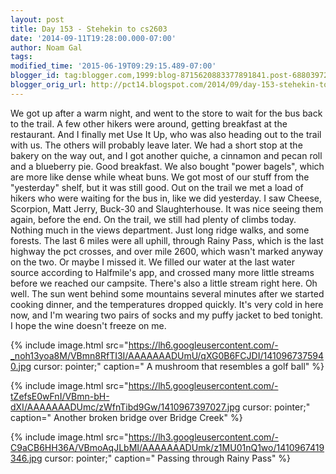 ```yaml
---
layout: post
title: Day 153 - Stehekin to cs2603
date: '2014-09-11T19:28:00.000-07:00'
author: Noam Gal
tags:
modified_time: '2015-06-19T09:29:15.489-07:00'
blogger_id: tag:blogger.com,1999:blog-8715620883377891841.post-688039723462818694
blogger_orig_url: http://pct14.blogspot.com/2014/09/day-153-stehekin-to-cs2603.html
---
```


 We got up after a warm night, and went to the store to wait for the bus back to the trail. A few other hikers were
 around, getting breakfast at the restaurant. And I finally met Use It Up, who was also heading out to the trail with
 us. The others will probably leave later.
 We had a short stop at the bakery on the way out, and I got another
 quiche, a cinnamon and pecan roll and a blueberry pie. Good breakfast. We also bought "power bagels", which are more
 like dense while wheat buns. We got most of our stuff from the "yesterday" shelf, but it was still good.
 Out on
 the trail we met a load of hikers who were waiting for the bus in, like we did yesterday. I saw Cheese, Scorpion,
 Matt  Jerry, Buck-30 and Slaughterhouse. It was nice seeing them again, before the end.
 On the trail, we
 still had plenty of climbs today. Nothing much in the views department. Just long ridge walks, and some
 forests.
 The last 6 miles were all uphill, through Rainy Pass, which is the last highway the pct crosses, and
 over mile 2600, which wasn't marked anyway on the two. Or maybe I missed it.
 We filled our water at the last
 water source according to Halfmile's app, and crossed many more little streams before we reached our campsite.
 There's also a little stream right here. Oh well.
 The sun went behind some mountains several minutes after we
 started cooking dinner, and the temperatures dropped quickly. It's very cold in here now, and I'm wearing two pairs
 of socks and my puffy jacket to bed tonight. I hope the wine doesn't freeze on me.


{% include image.html src="https://lh6.googleusercontent.com/-_noh13yoa8M/VBmn8RfTI3I/AAAAAAADUmU/qXG0B6FCJDI/1410967375940.jpg cursor: pointer;" caption=" A mushroom that resembles a golf ball" %}


{% include image.html src="https://lh5.googleusercontent.com/-tZefsE0wFnI/VBmn-bH-dXI/AAAAAAADUmc/zWfnTibd9Gw/1410967397027.jpg cursor: pointer;" caption=" Another broken bridge over Bridge Creek" %}


{% include image.html src="https://lh3.googleusercontent.com/-C9aCB6HH36A/VBmoAqJLbMI/AAAAAAADUmk/z1MU01nQ1wo/1410967419346.jpg cursor: pointer;" caption=" Passing through Rainy Pass" %}

